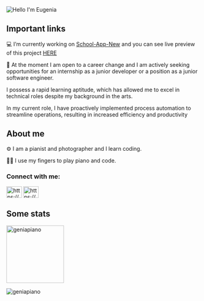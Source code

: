 <img alt="Hello I'm Eugenia" align="center" src="https://readme-typing-svg.demolab.com?font=Fira+Code&size=19&pause=1000&color=A66FFF&center=false&vCenter=true&width=435&lines=Hello+I'm+Eugenia">





## Important links

💻 I’m currently working on [School-App-New](https://github.com/GeniaPiano/school-app-new)  and you can see live preview of this project [HERE](https://menager.networkmanager.pl/)

🔭 At the moment I am open to a career change and I am actively seeking opportunities for an internship as a junior developer or a position as a junior software engineer. 

I possess a rapid learning aptitude, which has allowed me to excel in technical roles despite my background in the arts.

In my current role, I have proactively implemented process automation to streamline operations, resulting in increased efficiency and productivity



## About me

⚙ I am a pianist and photographer and I learn coding.

🐱‍👤 I use my fingers to play piano and code.

<h3 align="left">Connect with me:</h3>
<p align="left">
<a href="https://linkedin.com/in/https://www.linkedin.com/in/eugenia-kwon-kominek-5892a3242/.kwonkominek" target="blank"><img align="center" src="https://raw.githubusercontent.com/rahuldkjain/github-profile-readme-generator/master/src/images/icons/Social/linked-in-alt.svg" alt="https://www.linkedin.com/in/eugenia-kwon-kominek-5892a3242/.kwonkominek" height="30" width="40" /></a>
<a href="https://fb.com/https://www.facebook.com/zenia.kwonkominek" target="blank"><img align="center" src="https://raw.githubusercontent.com/rahuldkjain/github-profile-readme-generator/master/src/images/icons/Social/facebook.svg" alt="https://www.facebook.com/zenia.kwonkominek" height="30" width="40" /></a>
</p>




## Some stats

<span>
<img  height="150px" src="https://github-readme-stats.vercel.app/api/top-langs?username=geniapiano&show_icons=true&locale=en&layout=compact&theme=transparent" alt="geniapiano" /> 
</span>


<p align="left"> <img src="https://komarev.com/ghpvc/?username=geniapiano&label=Profile%20views&color=0e75b6&style=flat" alt="geniapiano" /> </p>
